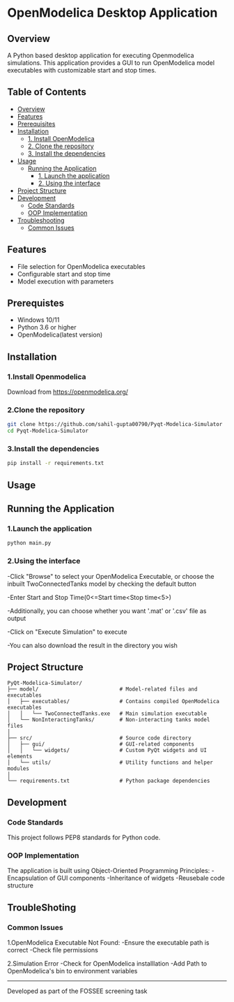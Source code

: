 # OpenModelica Desktop Application

## Overview

A Python based desktop application for executing Openmodelica simulations. This application provides a GUI to run OpenModelica model executables with customizable start and stop times.

## Table of Contents
- [Overview](#overview)
- [Features](#features)
- [Prerequisites](#prerequisites)
- [Installation](#installation)
  - [1. Install OpenModelica](#1install-openmodelica)
  - [2. Clone the repository](#2clone-the-repository)
  - [3. Install the dependencies](#3install-the-dependencies)
- [Usage](#usage)
  - [Running the Application](#running-the-application)
    - [1. Launch the application](#1launch-the-application)
    - [2. Using the interface](#2using-the-interface)
- [Project Structure](#project-structure)
- [Development](#development)
  - [Code Standards](#code-standards)
  - [OOP Implementation](#oop-implementation)
- [Troubleshooting](#troubleshooting)
  - [Common Issues](#common-issues)

## Features

- File selection for OpenModelica executables
- Configurable start and stop time
- Model execution with parameters

## Prerequistes

- Windows 10/11
- Python 3.6 or higher
- OpenModelica(latest version)

## Installation

### 1.Install Openmodelica

Download from https://openmodelica.org/

### 2.Clone the repository

```bash
git clone https://github.com/sahil-gupta00790/Pyqt-Modelica-Simulator
cd Pyqt-Modelica-Simulator
```

### 3.Install the dependencies

```bash
pip install -r requirements.txt
```

## Usage

## Running the Application

### 1.Launch the application

```bash
python main.py
```

### 2.Using the interface

-Click "Browse" to select your OpenModelica Executable, or choose the inbuilt TwoConnectedTanks model by checking the default button

-Enter Start and Stop Time(0<=Start time<Stop time<5>)

-Additionally, you can choose whether you want '.mat' or '.csv' file as output

-Click on "Execute Simulation" to execute

-You can also download the result in the directory you wish


## Project Structure
```
PyQt-Modelica-Simulator/
├── model/                          # Model-related files and executables
│   ├── executables/                # Contains compiled OpenModelica executables
│   │   └── TwoConnectedTanks.exe   # Main simulation executable
│   └── NonInteractingTanks/        # Non-interacting tanks model files
│
├── src/                            # Source code directory
│   ├── gui/                        # GUI-related components
│   │   └── widgets/                # Custom PyQt widgets and UI elements
│   └── utils/                      # Utility functions and helper modules
│
└── requirements.txt                # Python package dependencies
```

## Development

### Code Standards

This project follows PEP8 standards for Python code.

### OOP Implementation

The application is built using Object-Oriented Programming Principles:
-Encapsulation of GUI components
-Inheritance of widgets
-Reusebale code structure

## TroubleShoting

### Common Issues

1.OpenModelica Executable Not Found:
-Ensure the executable path is correct
-Check file permissions

2.Simulation Error
-Check for OpenModelica installlation
-Add Path to OpenModelica's bin to environment variables

---
Developed as part of the FOSSEE screening task




